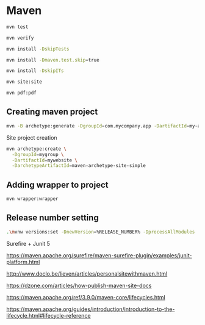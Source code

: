 # Maven

```sh
mvn test

mvn verify

mvn install -DskipTests

mvn install -Dmaven.test.skip=true

mvn install -DskipITs

mvn site:site

mvn pdf:pdf

```

## Creating maven project

```sh
mvn -B archetype:generate -DgroupId=com.mycompany.app -DartifactId=my-app -DarchetypeArtifactId=maven-archetype-quickstart -DarchetypeVersion=1.4
```

Site project creation

```sh
mvn archetype:create \
  -DgroupId=mygroup \
  -DartifactId=mywebsite \
  -DarchetypeArtifactId=maven-archetype-site-simple
```

## Adding wrapper to project

```sh
mvn wrapper:wrapper
```

## Release number setting

```sh
.\mvnw versions:set -DnewVersion=%RELEASE_NUMBER% -DprocessAllModules
```

Surefire + Junit 5

https://maven.apache.org/surefire/maven-surefire-plugin/examples/junit-platform.html

http://www.doclo.be/lieven/articles/personalsitewithmaven.html

https://dzone.com/articles/how-publish-maven-site-docs

https://maven.apache.org/ref/3.9.0/maven-core/lifecycles.html

https://maven.apache.org/guides/introduction/introduction-to-the-lifecycle.html#lifecycle-reference
